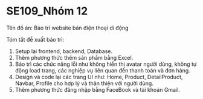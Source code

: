 # SE109_Nhóm 12

Tên đồ án: Bảo trì website bán điện thoại di động

Tóm tắt đề xuất bảo trì:
1. Setup lại frontend, backend, Database.
2. Thêm phương thức thêm sản phẩm bằng Excel.
3. Bảo trì các chức năng lỗi như không hiển thị avatar người dùng, không tự động load trang, các nghiệp vụ liên quan đến thanh toán và đơn hàng.
4. Design và code lại các trang UI như: Home, Product, DetailProduct, Navbar, Profile cho hợp lý và thân thiện với người dùng.
5. Thêm phương thức đăng nhập bằng FaceBook và tài khoản Gmail.
